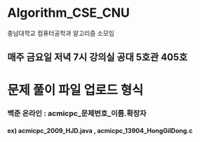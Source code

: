 # Algorithm_CSE_CNU
충남대학교 컴퓨터공학과 알고리즘 소모임

## 매주 금요일 저녁 7시 강의실 공대 5호관 405호






# 문제 풀이 파일 업로드 형식

### 백준 온라인 : acmicpc_문제번호_이름.확장자
#### ex) acmicpc_2009_HJD.java , acmicpc_13904_HongGilDong.c
